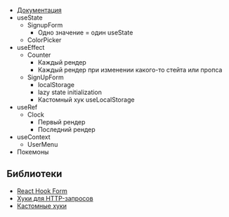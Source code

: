 
- [Документация](https://ru.reactjs.org/docs/hooks-intro.html)
- useState
  - SignupForm
    - Одно значение = один useState
  - ColorPicker
- useEffect
  - Counter
    - Каждый рендер
    - Каждый рендер при изменении какого-то стейта или пропса
  - SignUpForm
    - localStorage
    - lazy state initialization
    - Кастомный хук useLocalStorage
- useRef
  - Clock
    - Первый рендер
    - Последний рендер
- useContext
  - UserMenu
- Покемоны

## Библиотеки

- [React Hook Form](https://react-hook-form.com/)
- [Хуки для HTTP-запросов](https://github.com/tannerlinsley/react-query)
- [Кастомные хуки](https://github.com/streamich/react-use)
